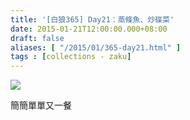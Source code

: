 ```yaml
---
title: '[白狼365] Day21：蒸條魚、炒碟菜'
date: 2015-01-21T12:00:00.000+08:00
draft: false
aliases: [ "/2015/01/365-day21.html" ]
tags : [collections - zaku]
---
```


![](/images/zaku021.jpg)

簡簡單單又一餐
